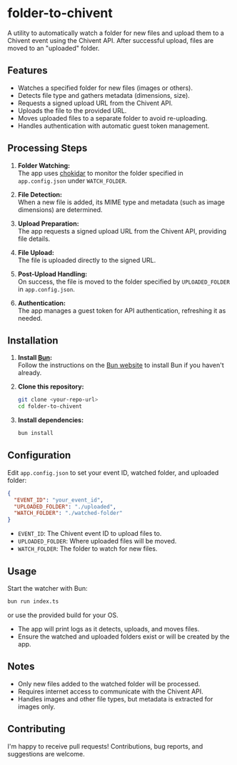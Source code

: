# folder-to-chivent

A utility to automatically watch a folder for new files and upload them to a Chivent event using the Chivent API. After successful upload, files are moved to an "uploaded" folder.

## Features

- Watches a specified folder for new files (images or others).
- Detects file type and gathers metadata (dimensions, size).
- Requests a signed upload URL from the Chivent API.
- Uploads the file to the provided URL.
- Moves uploaded files to a separate folder to avoid re-uploading.
- Handles authentication with automatic guest token management.

## Processing Steps

1. **Folder Watching:**  
   The app uses [chokidar](https://github.com/paulmillr/chokidar) to monitor the folder specified in `app.config.json` under `WATCH_FOLDER`.

2. **File Detection:**  
   When a new file is added, its MIME type and metadata (such as image dimensions) are determined.

3. **Upload Preparation:**  
   The app requests a signed upload URL from the Chivent API, providing file details.

4. **File Upload:**  
   The file is uploaded directly to the signed URL.

5. **Post-Upload Handling:**  
   On success, the file is moved to the folder specified by `UPLOADED_FOLDER` in `app.config.json`.

6. **Authentication:**  
   The app manages a guest token for API authentication, refreshing it as needed.

## Installation

1. **Install [Bun](https://bun.sh/):**  
   Follow the instructions on the [Bun website](https://bun.sh/) to install Bun if you haven't already.

2. **Clone this repository:**  
   ```sh
   git clone <your-repo-url>
   cd folder-to-chivent
   ```

3. **Install dependencies:**  
   ```sh
   bun install
   ```

## Configuration

Edit `app.config.json` to set your event ID, watched folder, and uploaded folder:

```json
{
  "EVENT_ID": "your_event_id",
  "UPLOADED_FOLDER": "./uploaded",
  "WATCH_FOLDER": "./watched-folder"
}
```

- `EVENT_ID`: The Chivent event ID to upload files to.
- `UPLOADED_FOLDER`: Where uploaded files will be moved.
- `WATCH_FOLDER`: The folder to watch for new files.

## Usage

Start the watcher with Bun:

```sh
bun run index.ts
```

or use the provided build for your OS.

- The app will print logs as it detects, uploads, and moves files.
- Ensure the watched and uploaded folders exist or will be created by the app.

## Notes

- Only new files added to the watched folder will be processed.
- Requires internet access to communicate with the Chivent API.
- Handles images and other file types, but metadata is extracted for images only.

## Contributing

I'm happy to receive pull requests! Contributions, bug reports, and suggestions are welcome.